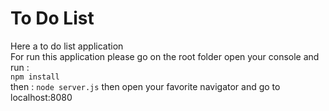 # To Do List  
Here a to do list application  
For run this application please go on the root folder open your console and run :  
`npm install`  
then :
`node server.js`
then open your favorite navigator and go to localhost:8080